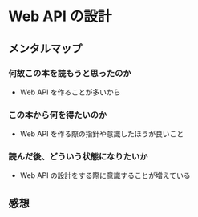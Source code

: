 # Web API の設計

## メンタルマップ

### 何故この本を読もうと思ったのか

- Web API を作ることが多いから

### この本から何を得たいのか

- Web API を作る際の指針や意識したほうが良いこと

### 読んだ後、どういう状態になりたいか

- Web API の設計をする際に意識することが増えている

## 感想

